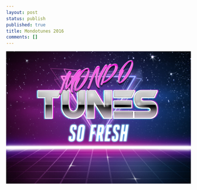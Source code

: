 ```yaml
---
layout: post
status: publish
published: true
title: Mondotunes 2016
comments: []
---
```


![](images/mondotunes80s.jpg)